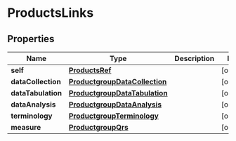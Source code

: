 

# ProductsLinks


## Properties

Name | Type | Description | Notes
------------ | ------------- | ------------- | -------------
**self** | [**ProductsRef**](ProductsRef.md) |  |  [optional]
**dataCollection** | [**ProductgroupDataCollection**](ProductgroupDataCollection.md) |  |  [optional]
**dataTabulation** | [**ProductgroupDataTabulation**](ProductgroupDataTabulation.md) |  |  [optional]
**dataAnalysis** | [**ProductgroupDataAnalysis**](ProductgroupDataAnalysis.md) |  |  [optional]
**terminology** | [**ProductgroupTerminology**](ProductgroupTerminology.md) |  |  [optional]
**measure** | [**ProductgroupQrs**](ProductgroupQrs.md) |  |  [optional]



